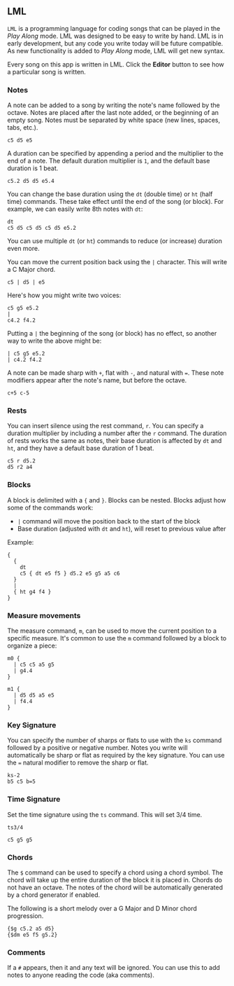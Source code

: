 ## LML

`LML` is a programming language for coding songs that can be played in the
*Play Along* mode. LML was designed to be easy to write by hand. LML is in
early development, but any code you write today will be future compatible. As
new functionality is added to *Play Along* mode, LML will get new syntax.

Every song on this app is written in LML. Click the **Editor** button to see
how a particular song is written.

### Notes

A note can be added to a song by writing the note's name followed by the
octave. Notes are placed after the last note added, or the beginning of an
empty song. Notes must be separated by white space (new lines, spaces, tabs,
etc.).

    c5 d5 e5

A duration can be specified by appending a period and the multiplier to the end of
a note. The default duration multiplier is `1`, and the default base duration is 1 beat.

    c5.2 d5 d5 e5.4

You can change the base duration using the `dt` (double time) or `ht` (half
time) commands. These take effect until the end of the song (or block). For
example, we can easily write 8th notes with `dt`:

    dt
    c5 d5 c5 d5 c5 d5 e5.2

You can use multiple `dt` (or `ht`) commands to reduce (or increase) duration
even more.

You can move the current position back using the `|` character. This will write
a C Major chord.

    c5 | d5 | e5

Here's how you might write two voices:

    c5 g5 e5.2
    | 
    c4.2 f4.2

Putting a `|` the beginning of the song (or block) has no effect, so another
way to write the above might be:

    | c5 g5 e5.2
    | c4.2 f4.2

A note can be made sharp with `+`, flat with `-`, and natural with `=`. These
note modifiers appear after the note's name, but before the octave.

    c+5 c-5

### Rests

You can insert silence using the rest command, `r`. You can specify a duration
multiplier by including a number after the `r` command. The duration of rests
works the same as notes, their base duration is affected by `dt` and `ht`, and
they have a default base duration of 1 beat.

    c5 r d5.2
    d5 r2 a4

### Blocks

A block is delimited with a `{` and `}`. Blocks can be nested. Blocks adjust
how some of the commands work:

* `|` command will move the position back to the start of the block
* Base duration (adjusted with `dt` and `ht`), will reset to previous value after 

Example:


    {
      {
        dt
        c5 { dt e5 f5 } d5.2 e5 g5 a5 c6
      }
      |
      { ht g4 f4 }
    }


### Measure movements

The measure command, `m`, can be used to move the current position to a
specific measure. It's common to use the `m` command followed by a block to
organize a piece:


    m0 {
      | c5 c5 a5 g5
      | g4.4
    }

    m1 {
      | d5 d5 a5 e5
      | f4.4
    }

### Key Signature

You can specify the number of sharps or flats to use with the `ks` command
followed by a positive or negative number. Notes you write will automatically
be sharp or flat as required by the key signature. You can use the `=` natural
modifier to remove the sharp or flat.

    ks-2
    b5 c5 b=5

### Time Signature

Set the time signature using the `ts` command. This will set 3/4 time.

    ts3/4

    c5 g5 g5

### Chords

The `$` command can be used to specify a chord using a chord symbol. The chord
will take up the entire duration of the block it is placed in. Chords do not
have an octave. The notes of the chord will be automatically generated by a
chord generator if enabled.

The following is a short melody over a G Major and D Minor chord progression.

    {$g c5.2 a5 d5}
    {$dm e5 f5 g5.2}

### Comments

If a `#` appears, then it and any text will be ignored. You can use this to add
notes to anyone reading the code (aka comments).
